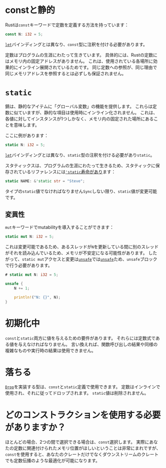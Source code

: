 # constと静的

Rustは`const`キーワードで定数を定義する方法を持っています：

```rust
const N: i32 = 5;
```

[`let`][let]バインディングとは異なり、`const`型に注釈を付ける必要があります。

[let]: variable-bindings.html

定数はプログラムの生涯にわたって生きています。
具体的には、Rustの定数にはメモリ内の固定アドレスがありません。
これは、使用されている各場所に効果的にインライン展開されているためです。
同じ定数への参照が、同じ理由で同じメモリアドレスを参照するとは必ずしも保証されません。

# `static`
錆は、静的なアイテムに「グローバル変数」の機能を提供します。
これらは定数に似ていますが、静的な項目は使用時にインライン化されません。
これは、各値に対してインスタンスが1つしかなく、メモリ内の固定された場所にあることを意味します。

ここに例があります：

```rust
static N: i32 = 5;
```

[`let`][let]バインディングとは異なり、`static`型の注釈を付ける必要があり`static`。

スタティックスは、プログラムの生涯にわたって生きるため、スタティックに保存されているリファレンスには[`'static`寿命があり][lifetimes]ます：

```rust
static NAME: &'static str = "Steve";
```

タイプの`static`値でなければなりません`Sync`しない限り、`static`値が変更可能です。

[lifetimes]: lifetimes.html

## 変異性

`mut`キーワードでmutabilityを導入することができます：

```rust
static mut N: i32 = 5;
```

これは変更可能であるため、あるスレッドが`N`を更新している間に別のスレッドがそれを読み込んでいるため、メモリが不安定になる可能性があります。
したがって、`static mut`アクセスと変更は[`unsafe`][unsafe]では[`unsafe`][unsafe]ため、`unsafe`ブロックで行う必要があります。

```rust
# static mut N: i32 = 5;

unsafe {
    N += 1;

    println!("N: {}", N);
}
```

[unsafe]: unsafe.html

# 初期化中

`const`と`static`両方に値を与えるための要件が​​あります。
それらには定数式である値を与えなければなりません。
言い換えれば、関数呼び出しの結果や同様の複雑なものや実行時の結果は使用できません。

# 落ちる

[`Drop`][drop]を実装する型は、`const`と`static`定義で使用できます。
定数はインラインで使用され、それに従ってドロップされます。
`static`値は削除されません。

[drop]: drop.html

# どのコンストラクションを使用する必要がありますか？

ほとんどの場合、2つの間で選択できる場合は、`const`選択します。
実際にあなたの定数に関連付けられたメモリ位置がほしいということは非常にまれですが、`const`を使用すると、あなたのクレートだけでなくダウンストリームのクレートでも定数伝播のような最適化が可能になります。
